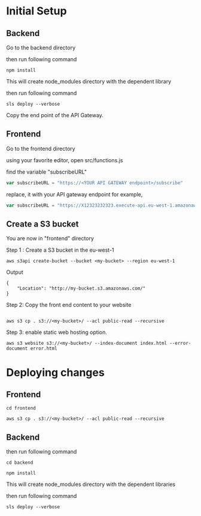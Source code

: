 
# Initial Setup

## Backend

Go to the backend directory

then run following command

```shell
npm install
```
This will create node_modules directory with the dependent library

then run following command
```shell
sls deploy --verbose
```
Copy the end point of the API Gateway.

## Frontend
Go to the frontend directory

using your favorite editor, open 
src/functions.js

find the variable "subscribeURL" 

```javascript
var subscribeURL = "https://<YOUR API GATEWAY endpoint>/subscribe"
```

replace, it with your API gateway endpoint
for example, 

```javascript
var subscribeURL = "https://X12323232323.execute-api.eu-west-1.amazonaws.com/dev/subscribe";
```  
## Create a S3 bucket 

You are now in "frontend" directory

Step 1 : Create a S3 bucket in the eu-west-1 
```shell
aws s3api create-bucket --bucket <my-bucket> --region eu-west-1
```

Output
```shell
{
    "Location": "http://my-bucket.s3.amazonaws.com/"
}
```

Step 2: Copy the front end content to your website
```shell

aws s3 cp . s3://<my-bucket>/ --acl public-read --recursive

```

Step 3: enable static web hosting option. 

```shell
aws s3 website s3://<my-bucket>/ --index-document index.html --error-document error.html
```

# Deploying changes

## Frontend

```shell
cd frontend

aws s3 cp . s3://<my-bucket>/ --acl public-read --recursive

```

## Backend



then run following command

```shell
cd backend

npm install
```
This will create node_modules directory with the dependent libraries

then run following command
```shell
sls deploy --verbose
```

